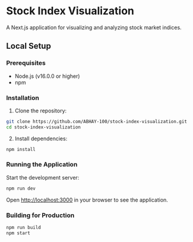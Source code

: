 # Stock Index Visualization

A Next.js application for visualizing and analyzing stock market indices.

## Local Setup

### Prerequisites

- Node.js (v16.0.0 or higher)
- npm

### Installation

1. Clone the repository:

```bash
git clone https://github.com/ABHAY-100/stock-index-visualization.git
cd stock-index-visualization
```

2. Install dependencies:

```bash
npm install
```


### Running the Application

Start the development server:

```bash
npm run dev
```

Open [http://localhost:3000](http://localhost:3000) in your browser to see the application.

### Building for Production

```bash
npm run build
npm start
```
